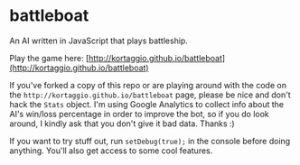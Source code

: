 battleboat
==========

An AI written in JavaScript that plays battleship.

Play the game here: [http://kortaggio.github.io/battleboat](http://kortaggio.github.io/battleboat)

If you've forked a copy of this repo or are playing around with the code on the `http://kortaggio.github.io/battleboat` page, please be nice and don't hack the `Stats` object. I'm using Google Analytics to collect info about the AI's win/loss percentage in order to improve the bot, so if you do look around, I kindly ask that you don't give it bad data. Thanks :)

If you want to try stuff out, run `setDebug(true);` in the console before doing anything. You'll also get access to some cool features.
